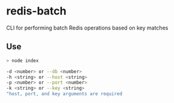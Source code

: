 redis-batch
===========

CLI for performing batch Redis operations based on key matches

Use
-----
```bash
> node index

-d <number> or --db <number>
-h <string> or --host <string>
-p <number> or --port <number>
-k <string> or --key <string>
"host, port, and key arguments are required
```
